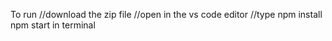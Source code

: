 To run
//download the zip file
//open in the vs code editor
//type  npm install
npm start in terminal